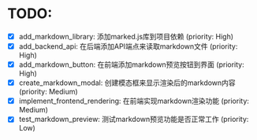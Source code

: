 # TODO:

- [x] add_markdown_library: 添加marked.js库到项目依赖 (priority: High)
- [x] add_backend_api: 在后端添加API端点来读取markdown文件 (priority: High)
- [x] add_markdown_button: 在前端添加markdown预览按钮到界面 (priority: High)
- [x] create_markdown_modal: 创建模态框来显示渲染后的markdown内容 (priority: Medium)
- [x] implement_frontend_rendering: 在前端实现markdown渲染功能 (priority: Medium)
- [x] test_markdown_preview: 测试markdown预览功能是否正常工作 (priority: Low)
